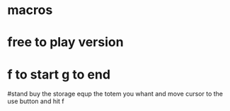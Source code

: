 # macros
# free to play version
# f to start g to end 
#stand buy the storage equp the totem you whant and move cursor to the use button and hit f
